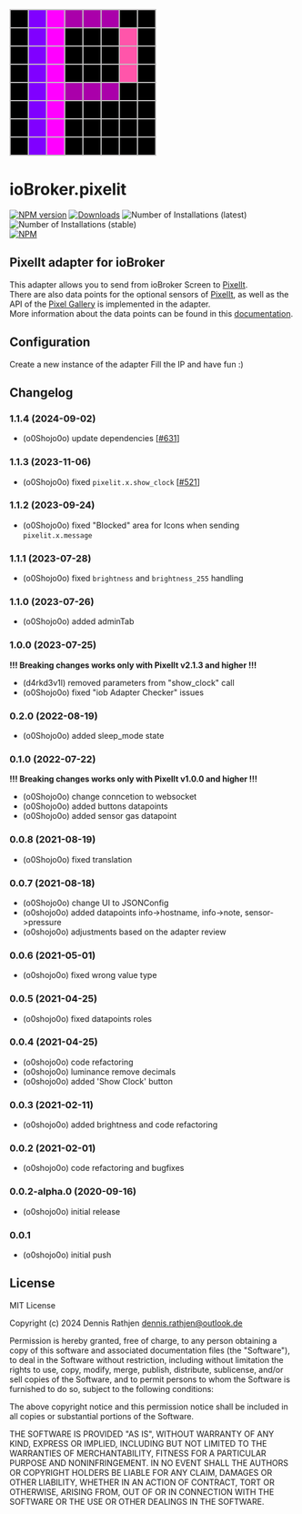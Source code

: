 ![Logo](admin/pixelit.png)

# ioBroker.pixelit

[![NPM version](http://img.shields.io/npm/v/iobroker.pixelit.svg)](https://www.npmjs.com/package/iobroker.pixelit)
[![Downloads](https://img.shields.io/npm/dm/iobroker.pixelit.svg)](https://www.npmjs.com/package/iobroker.pixelit)
![Number of Installations (latest)](http://iobroker.live/badges/pixelit-installed.svg)
![Number of Installations (stable)](http://iobroker.live/badges/pixelit-stable.svg)  
[![NPM](https://nodei.co/npm/iobroker.pixelit.png?downloads=true)](https://nodei.co/npm/iobroker.pixelit/)

## PixelIt adapter for ioBroker

This adapter allows you to send from ioBroker Screen to [PixelIt](https://github.com/pixelit-project/PixelIt).  
There are also data points for the optional sensors of [PixelIt](https://github.com/pixelit-project/PixelIt), as well as the API of the [Pixel Gallery](https://pixelit.bastelbunker.de/PixelGallery) is implemented in the adapter.  
More information about the data points can be found in this [documentation](https://pixelit-project.github.io/iobroker.html).

## Configuration

Create a new instance of the adapter
Fill the IP and have fun :)

## Changelog

<!--
 https://github.com/AlCalzone/release-script#usage
    npm run release major -- -p iobroker license --all 0.9.8 -> 1.0.0
    npm run release minor -- -p iobroker license --all 0.9.8 -> 0.10.0
    npm run release patch -- -p iobroker license --all 0.9.8 -> 0.9.9
    npm run release prerelease beta -- -p iobroker license --all v0.2.1 -> v0.2.2-beta.0
	Placeholder for the next version (at the beginning of the line):
	### **WORK IN PROGRESS**
-->
### 1.1.4 (2024-09-02)

-   (o0Shojo0o) update dependencies [[#631](https://github.com/pixelit-project/ioBroker.pixelit/issues/631)]

### 1.1.3 (2023-11-06)

-   (o0Shojo0o) fixed `pixelit.x.show_clock` [[#521](https://github.com/pixelit-project/ioBroker.pixelit/issues/521)]

### 1.1.2 (2023-09-24)

-   (o0Shojo0o) fixed "Blocked" area for Icons when sending `pixelit.x.message`

### 1.1.1 (2023-07-28)

-   (o0Shojo0o) fixed `brightness` and `brightness_255` handling

### 1.1.0 (2023-07-26)

-   (o0Shojo0o) added adminTab

### 1.0.0 (2023-07-25)
**!!! Breaking changes works only with PixelIt v2.1.3 and higher !!!**

-   (d4rkd3v1l) removed parameters from "show_clock" call
-   (o0Shojo0o) fixed "iob Adapter Checker" issues

### 0.2.0 (2022-08-19)

-   (o0Shojo0o) added sleep_mode state

### 0.1.0 (2022-07-22)
**!!! Breaking changes works only with PixelIt v1.0.0 and higher !!!**

-   (o0Shojo0o) change conncetion to websocket
-   (o0Shojo0o) added buttons datapoints
-   (o0Shojo0o) added sensor gas datapoint

### 0.0.8 (2021-08-19)

-   (o0Shojo0o) fixed translation

### 0.0.7 (2021-08-18)

-   (o0Shojo0o) change UI to JSONConfig
-   (o0shojo0o) added datapoints info->hostname, info->note, sensor->pressure
-   (o0shojo0o) adjustments based on the adapter review

### 0.0.6 (2021-05-01)

-   (o0shojo0o) fixed wrong value type

### 0.0.5 (2021-04-25)

-   (o0shojo0o) fixed datapoints roles

### 0.0.4 (2021-04-25)

-   (o0shojo0o) code refactoring
-   (o0shojo0o) luminance remove decimals
-   (o0shojo0o) added 'Show Clock' button

### 0.0.3 (2021-02-11)

-   (o0shojo0o) added brightness and code refactoring

### 0.0.2 (2021-02-01)

-   (o0shojo0o) code refactoring and bugfixes

### 0.0.2-alpha.0 (2020-09-16)

-   (o0shojo0o) initial release

### 0.0.1

-   (o0shojo0o) initial push

## License

MIT License

Copyright (c) 2024 Dennis Rathjen <dennis.rathjen@outlook.de>

Permission is hereby granted, free of charge, to any person obtaining a copy
of this software and associated documentation files (the "Software"), to deal
in the Software without restriction, including without limitation the rights
to use, copy, modify, merge, publish, distribute, sublicense, and/or sell
copies of the Software, and to permit persons to whom the Software is
furnished to do so, subject to the following conditions:

The above copyright notice and this permission notice shall be included in all
copies or substantial portions of the Software.

THE SOFTWARE IS PROVIDED "AS IS", WITHOUT WARRANTY OF ANY KIND, EXPRESS OR
IMPLIED, INCLUDING BUT NOT LIMITED TO THE WARRANTIES OF MERCHANTABILITY,
FITNESS FOR A PARTICULAR PURPOSE AND NONINFRINGEMENT. IN NO EVENT SHALL THE
AUTHORS OR COPYRIGHT HOLDERS BE LIABLE FOR ANY CLAIM, DAMAGES OR OTHER
LIABILITY, WHETHER IN AN ACTION OF CONTRACT, TORT OR OTHERWISE, ARISING FROM,
OUT OF OR IN CONNECTION WITH THE SOFTWARE OR THE USE OR OTHER DEALINGS IN THE
SOFTWARE.
